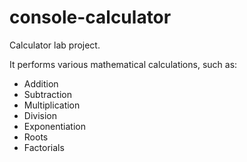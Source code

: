 console-calculator
==================

Calculator lab project.

It performs various mathematical calculations, such as:

* Addition
* Subtraction
* Multiplication
* Division
* Exponentiation
* Roots
* Factorials
